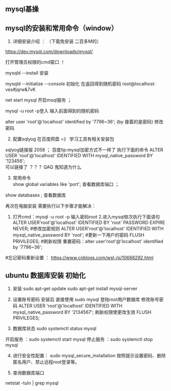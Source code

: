 ## mysql基操
##  mysql的安装和常用命令（window）
1. 详细安装介绍 ： 
（下载免安装  二百多M的）

https://dev.mysql.com/downloads/mysql/

打开管理员权限的cmd窗口  ！

mysqld --install   安装  

mysqld --initialize --console  初始化   在返回得到随机密码 root@localhost: ves#jqrw&7vK

net start mysql 开启msql服务 ； 

mysql -u root -p登入   输入前面得到的随机密码   

alter user 'root'@'localhost' identified by '7796~36';     (by 接着的是密码)    修改密码


2. 配置sqlyog   在百度网盘  =》 学习工具有相关安装包

sqlyog链接报 2058   ； 百度tip:mysql加密方式不一样了 
执行下面的命令
ALTER USER 'root'@'localhost' IDENTIFIED WITH mysql_native_password BY '123456';   
可以链接了 ？？？ QAQ  鬼知道为什么  

3. 常用命令   
 show global variables like 'port';      查看数据库端口  ；

show databases ;   查看数据库

再次在电脑安装 需要执行以下步骤才能解决：

1. 打开cmd：mysql -u root -p 
输入密码root
2.进入mysql依次执行下面语句
ALTER USER'root'@'localhost' IDENTIFIED BY 'root' PASSWORD EXPIRE NEVER; #修改加密规则 
ALTER USER'root'@'localhost' IDENTIFIED WITH mysql_native_password BY 'root'; #更新一下用户的密码 
FLUSH PRIVILEGES; #刷新权限
重置密码：alter user'root'@'localhost' identified by '7796~36';

#忘记密码重新设置  ： https://www.cnblogs.com/wsl-/p/10688292.html


## ubuntu 数据库安装 初始化

  1. 安装
  sudo apt-get update 
  sudo apt-get install mysql-server


  1. 设置账号密码
  安装后 直接使用 sudo mysql  登陆root用户数据库
  修改账号密码 ALTER USER 'root'@'localhost' IDENTIFIED WITH mysql_native_password BY '2134567';
  刷新权限使更改生效 FLUSH PRIVILEGES;


  3. 数据库状态
   sudo systemctl status mysql

   开启服务 ：sudo systemctl start mysql 
   停止服务 ：sudo systemctl stop mysql

  4. 进行安全性配置：
  sudo mysql_secure_installation
  按照提示设置密码、删除匿名用户、禁止远程root登录等。

  5. 查询数据库端口 

netstat -tuln | grep mysql
